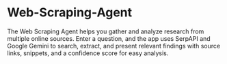 # Web-Scraping-Agent
The Web Scraping Agent helps you gather and analyze research from multiple online sources. Enter a question, and the app uses SerpAPI and Google Gemini to search, extract, and present relevant findings with source links, snippets, and a confidence score for easy analysis.
